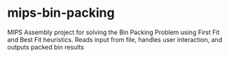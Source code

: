 # mips-bin-packing
MIPS Assembly project for solving the Bin Packing Problem using First Fit and Best Fit heuristics. Reads input from file, handles user interaction, and outputs packed bin results

